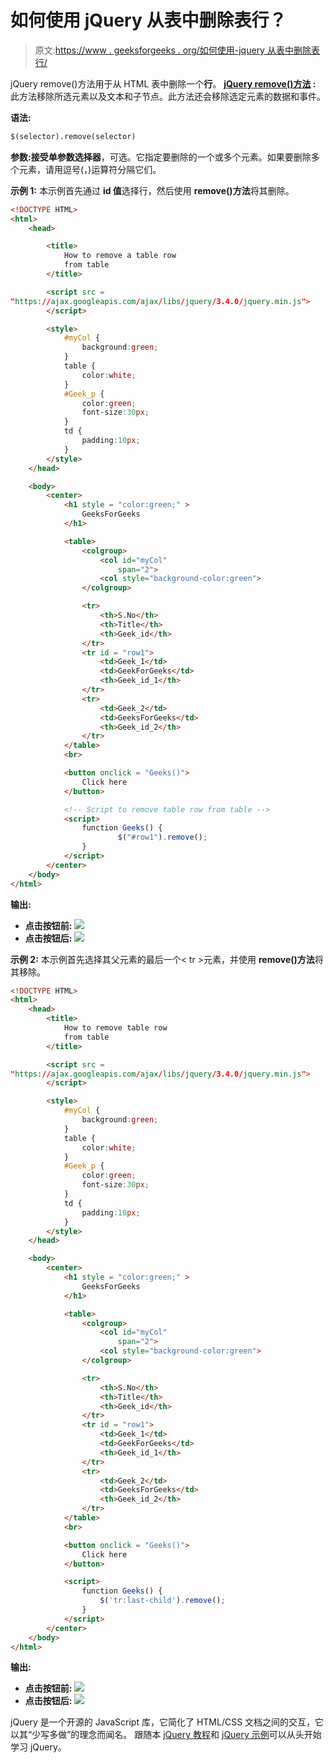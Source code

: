 # 如何使用 jQuery 从表中删除表行？

> 原文:[https://www . geeksforgeeks . org/如何使用-jquery 从表中删除表行/](https://www.geeksforgeeks.org/how-to-remove-table-row-from-table-using-jquery/)

jQuery remove()方法用于从 HTML 表中删除一个**行**。
**[jQuery remove()方法](https://www.geeksforgeeks.org/jquery-remove/) :** 此方法移除所选元素以及文本和子节点。此方法还会移除选定元素的数据和事件。

**语法:**

```html
$(selector).remove(selector)
```

**参数:**接受单参数**选择器**，可选。它指定要删除的一个或多个元素。如果要删除多个元素，请用逗号(，)运算符分隔它们。

**示例 1:** 本示例首先通过 **id 值**选择行，然后使用 **remove()方法**将其删除。

```html
<!DOCTYPE HTML> 
<html> 
    <head> 

        <title> 
            How to remove a table row
            from table
        </title> 

        <script src = 
"https://ajax.googleapis.com/ajax/libs/jquery/3.4.0/jquery.min.js">
        </script>

        <style>
            #myCol {
                background:green;
            }
            table {
                color:white;
            }
            #Geek_p {
                color:green;
                font-size:30px;
            }
            td {
                padding:10px;
            }
        </style>
    </head> 

    <body>
        <center> 
            <h1 style = "color:green;" > 
                GeeksForGeeks 
            </h1> 

            <table>
                <colgroup>
                    <col id="myCol"
                        span="2">
                    <col style="background-color:green">
                </colgroup>

                <tr>
                    <th>S.No</th>
                    <th>Title</th>
                    <th>Geek_id</th>
                </tr>
                <tr id = "row1">
                    <td>Geek_1</td>
                    <td>GeekForGeeks</td>
                    <th>Geek_id_1</th>
                </tr>
                <tr>
                    <td>Geek_2</td>
                    <td>GeeksForGeeks</td>
                    <th>Geek_id_2</th>
                </tr>
            </table>
            <br>

            <button onclick = "Geeks()"> 
                Click here
            </button> 

            <!-- Script to remove table row from table -->
            <script> 
                function Geeks() {
                        $("#row1").remove();
                }
            </script>
        </center>
    </body> 
</html>                    
```

**输出:**

*   **点击按钮前:**
    ![](img/3de8f458a3e70fad99e9dbf4d7fa114f.png)
*   **点击按钮后:**
    ![](img/977ef17e6b88264a2e32457f9f151b87.png)

**示例 2:** 本示例首先选择其父元素的最后一个< tr >元素，并使用 **remove()方法**将其移除。

```html
<!DOCTYPE HTML> 
<html> 
    <head> 
        <title> 
            How to remove table row
            from table
        </title> 

        <script src = 
"https://ajax.googleapis.com/ajax/libs/jquery/3.4.0/jquery.min.js">
        </script>

        <style>
            #myCol {
                background:green;
            }
            table {
                color:white;
            }
            #Geek_p {
                color:green;
                font-size:30px;
            }
            td {
                padding:10px;
            }
        </style>
    </head> 

    <body>
        <center> 
            <h1 style = "color:green;" > 
                GeeksForGeeks 
            </h1> 

            <table>
                <colgroup>
                    <col id="myCol"
                        span="2">
                    <col style="background-color:green">
                </colgroup>

                <tr>
                    <th>S.No</th>
                    <th>Title</th>
                    <th>Geek_id</th>
                </tr>
                <tr id = "row1">
                    <td>Geek_1</td>
                    <td>GeekForGeeks</td>
                    <th>Geek_id_1</th>
                </tr>
                <tr>
                    <td>Geek_2</td>
                    <td>GeeksForGeeks</td>
                    <th>Geek_id_2</th>
                </tr>
            </table>
            <br>

            <button onclick = "Geeks()"> 
                Click here
            </button> 

            <script> 
                function Geeks() {
                    $('tr:last-child').remove();
                }
            </script> 
        </center>
    </body> 
</html>                    
```

**输出:**

*   **点击按钮前:**
    ![](img/3de8f458a3e70fad99e9dbf4d7fa114f.png)
*   **点击按钮后:**
    ![](img/3ab436ea4166d775b2ed1cffeaa0ca38.png)

jQuery 是一个开源的 JavaScript 库，它简化了 HTML/CSS 文档之间的交互，它以其“少写多做”的理念而闻名。
跟随本 [jQuery 教程](https://www.geeksforgeeks.org/jquery-tutorials/)和 [jQuery 示例](https://www.geeksforgeeks.org/jquery-examples/)可以从头开始学习 jQuery。